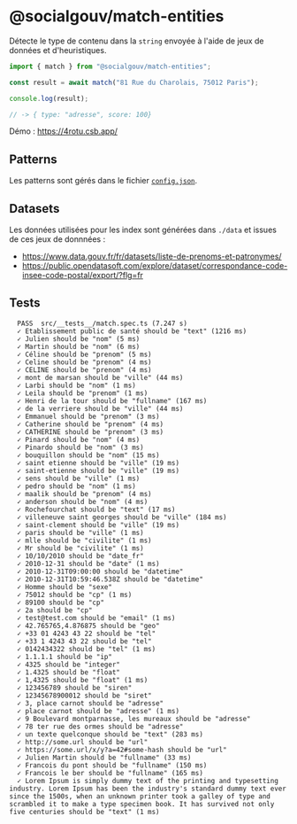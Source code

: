 # @socialgouv/match-entities

Détecte le type de contenu dans la `string` envoyée à l'aide de jeux de données et d'heuristiques.

```js
import { match } from "@socialgouv/match-entities";

const result = await match("81 Rue du Charolais, 75012 Paris");

console.log(result);

// -> { type: "adresse", score: 100}
```

Démo : https://4rotu.csb.app/

## Patterns

Les patterns sont gérés dans le fichier [`config.json`](./config.json).

## Datasets

Les données utilisées pour les index sont générées dans `./data` et issues de ces jeux de donnnées :

- https://www.data.gouv.fr/fr/datasets/liste-de-prenoms-et-patronymes/
- https://public.opendatasoft.com/explore/dataset/correspondance-code-insee-code-postal/export/?flg=fr

## Tests

```
  PASS  src/__tests__/match.spec.ts (7.247 s)
  ✓ Etablissement public de santé should be "text" (1216 ms)
  ✓ Julien should be "nom" (5 ms)
  ✓ Martin should be "nom" (6 ms)
  ✓ Céline should be "prenom" (5 ms)
  ✓ Celine should be "prenom" (4 ms)
  ✓ CELINE should be "prenom" (4 ms)
  ✓ mont de marsan should be "ville" (44 ms)
  ✓ Larbi should be "nom" (1 ms)
  ✓ Leila should be "prenom" (1 ms)
  ✓ Henri de la tour should be "fullname" (167 ms)
  ✓ de la verriere should be "ville" (44 ms)
  ✓ Emmanuel should be "prenom" (3 ms)
  ✓ Catherine should be "prenom" (4 ms)
  ✓ CATHERINE should be "prenom" (3 ms)
  ✓ Pinard should be "nom" (4 ms)
  ✓ Pinardo should be "nom" (3 ms)
  ✓ bouquillon should be "nom" (15 ms)
  ✓ saint etienne should be "ville" (19 ms)
  ✓ saint-etienne should be "ville" (19 ms)
  ✓ sens should be "ville" (1 ms)
  ✓ pedro should be "nom" (1 ms)
  ✓ maalik should be "prenom" (4 ms)
  ✓ anderson should be "nom" (4 ms)
  ✓ Rochefourchat should be "text" (17 ms)
  ✓ villeneuve saint georges should be "ville" (184 ms)
  ✓ saint-clement should be "ville" (19 ms)
  ✓ paris should be "ville" (1 ms)
  ✓ mlle should be "civilite" (1 ms)
  ✓ Mr should be "civilite" (1 ms)
  ✓ 10/10/2010 should be "date_fr"
  ✓ 2010-12-31 should be "date" (1 ms)
  ✓ 2010-12-31T09:00:00 should be "datetime"
  ✓ 2010-12-31T10:59:46.538Z should be "datetime"
  ✓ Homme should be "sexe"
  ✓ 75012 should be "cp" (1 ms)
  ✓ 89100 should be "cp"
  ✓ 2a should be "cp"
  ✓ test@test.com should be "email" (1 ms)
  ✓ 42.765765,4.876875 should be "geo"
  ✓ +33 01 4243 43 22 should be "tel"
  ✓ +33 1 4243 43 22 should be "tel"
  ✓ 0142434322 should be "tel" (1 ms)
  ✓ 1.1.1.1 should be "ip"
  ✓ 4325 should be "integer"
  ✓ 1.4325 should be "float"
  ✓ 1,4325 should be "float" (1 ms)
  ✓ 123456789 should be "siren"
  ✓ 12345678900012 should be "siret"
  ✓ 3, place carnot should be "adresse"
  ✓ place carnot should be "adresse" (1 ms)
  ✓ 9 Boulevard montparnasse, les mureaux should be "adresse"
  ✓ 78 ter rue des ormes should be "adresse"
  ✓ un texte quelconque should be "text" (283 ms)
  ✓ http://some.url should be "url"
  ✓ https://some.url/x/y?a=42#some-hash should be "url"
  ✓ Julien Martin should be "fullname" (33 ms)
  ✓ Francois du pont should be "fullname" (150 ms)
  ✓ Francois le ber should be "fullname" (165 ms)
  ✓ Lorem Ipsum is simply dummy text of the printing and typesetting industry. Lorem Ipsum has been the industry's standard dummy text ever since the 1500s, when an unknown printer took a galley of type and scrambled it to make a type specimen book. It has survived not only five centuries should be "text" (1 ms)

```
